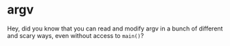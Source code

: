 # argv

Hey, did you know that you can read and modify argv in a bunch of different
and scary ways, even without access to `main()`?
